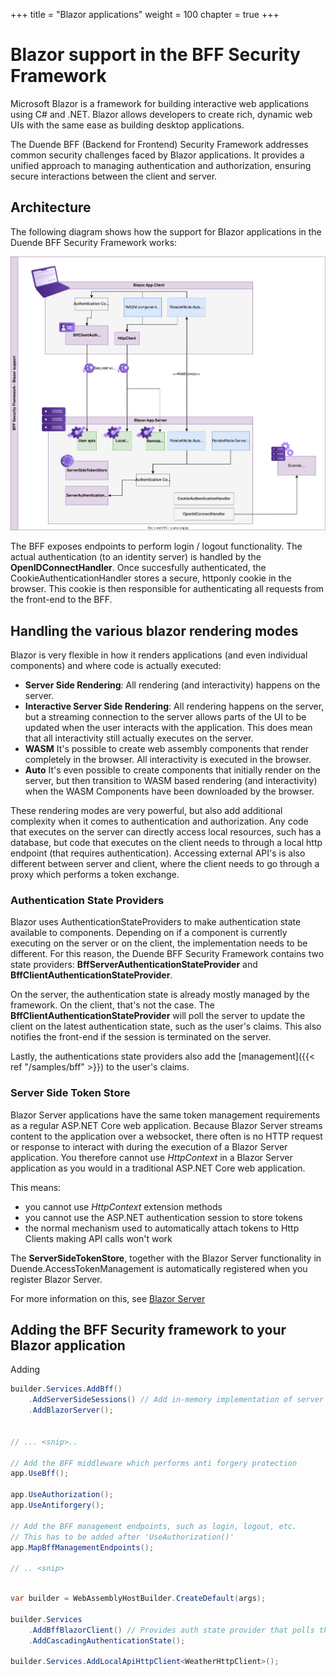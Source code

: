 +++
title = "Blazor applications"
weight = 100
chapter = true
+++

# Blazor support in the BFF Security Framework

Microsoft Blazor is a framework for building interactive web applications using C# and .NET. Blazor allows developers to create rich, dynamic web UIs with the same ease as building desktop applications. 

The Duende BFF (Backend for Frontend) Security Framework addresses common security challenges faced by Blazor applications. It provides a unified approach to managing authentication and authorization, ensuring secure interactions between the client and server. 

## Architecture

The following diagram shows how the support for Blazor applications in the Duende BFF Security Framework works:

![blazor-architecture](../../images/bff_blazor.svg)

The BFF exposes endpoints to perform login / logout functionality. The actual authentication (to an identity server) is handled by the **OpenIDConnectHandler**. Once succesfully authenticated, the CookieAuthenticationHandler stores a secure, httponly cookie in the browser. This cookie is then responsible for authenticating all requests from the front-end to the BFF. 

## Handling the various blazor rendering modes

Blazor is very flexible in how it renders applications (and even individual components) and where code is actually executed:

* **Server Side Rendering**: All rendering (and interactivity) happens on the server. 
* **Interactive Server Side Rendering**: All rendering happens on the server, but a streaming connection to the server allows parts of the UI to be updated when the user interacts with the application. This does mean that all interactivity still actually executes on the server. 
* **WASM** It's possible to create web assembly components that render completely in the browser. All interactivity is executed in the browser. 
* **Auto** It's even possible to create components that initially render on the server, but then transition to WASM based rendering (and interactivity) when the WASM Components have been downloaded by the browser. 

These rendering modes are very powerful, but also add additional complexity when it comes to authentication and authorization. Any code that executes on the server can directly access local resources, such has a database, but code that executes on the client needs to through a local http endpoint (that requires authentication). Accessing external API's is also different between server and client, where the client needs to go through a proxy which performs a token exchange. 


### Authentication State Providers

Blazor uses AuthenticationStateProviders to make authentication state available to components. Depending on if a component is currently executing on the server or on the client, the implementation needs to be different. For this reason, the Duende BFF Security Framework contains two state providers: **BffServerAuthenticationStateProvider** and **BffClientAuthenticationStateProvider**. 

On the server, the authentication state is already mostly managed by the framework. On the client, that's not the case. The **BffClientAuthenticationStateProvider** will poll the server to update the client on the latest authentication state, such as the user's claims. This also notifies the front-end if the session is terminated on the server. 

Lastly, the authentications state providers also add the [management]({{< ref "/samples/bff" >}}) to the user's claims. 

### Server Side Token Store

Blazor Server applications have the same token management requirements as a regular ASP.NET Core web application. Because Blazor Server streams content to the application over a websocket, there often is no HTTP request or response to interact with during the execution of a Blazor Server application. You therefore cannot use *HttpContext* in a Blazor Server application as you would in a traditional ASP.NET Core web application.

This means:

* you cannot use *HttpContext* extension methods
* you cannot use the ASP.NET authentication session to store tokens
* the normal mechanism used to automatically attach tokens to Http Clients making API calls won't work

The **ServerSideTokenStore**, together with the Blazor Server functionality in Duende.AccessTokenManagement is automatically registered when you register Blazor Server. 

For more information on this, see [Blazor Server](https://docs.duendesoftware.com/foss/accesstokenmanagement/blazor_server/)

## Adding the BFF Security framework to your Blazor application

Adding 

``` c#
builder.Services.AddBff()
    .AddServerSideSessions() // Add in-memory implementation of server side sessions
    .AddBlazorServer();


// ... <snip>..

// Add the BFF middleware which performs anti forgery protection
app.UseBff();

app.UseAuthorization();
app.UseAntiforgery();

// Add the BFF management endpoints, such as login, logout, etc.
// This has to be added after 'UseAuthorization()'
app.MapBffManagementEndpoints();

// .. <snip>
```

``` c#

var builder = WebAssemblyHostBuilder.CreateDefault(args);

builder.Services
    .AddBffBlazorClient() // Provides auth state provider that polls the /bff/user endpoint
    .AddCascadingAuthenticationState();

builder.Services.AddLocalApiHttpClient<WeatherHttpClient>();

```